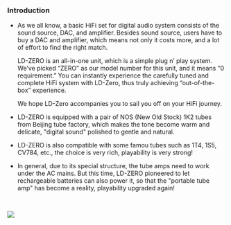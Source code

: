 ### Introduction

- As we all know, a basic HiFi set for digital audio system consists of the sound source, DAC, and amplifier. Besides sound source, users have to buy a DAC and amplifier, which means not only it costs more, and a lot of effort to find the right match.

  LD-ZERO is an all-in-one unit, which is a simple plug n’ play system. We’ve picked “ZERO” as our model number for this unit, and it means “0 requirement.” You can instantly experience the carefully tuned and complete HiFi system with LD-Zero, thus truly achieving “out-of-the-box” experience.

  We hope LD-Zero accompanies you to sail you off on your HiFi journey. 

- LD-ZERO is equipped with a pair of NOS (New Old Stock) 1K2 tubes from Beijing tube factory, which makes the tone become
  warm and delicate,  "digital sound" polished to gentle and natural.

- LD-ZERO is also compatible with some famou tubes such as 1T4, 1S5, CV784, etc., the choice is very rich, playability is very strong!

- In general, due to its special structure, the tube amps need to work under the AC mains. But this time, LD-ZERO pioneered to let rechargeable batteries can also power it, so that the "portable tube amp" has become a reality, playability upgraded again!

<BR>

![](/static/products/LD-ZERO/6.jpg)